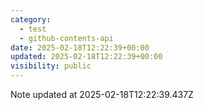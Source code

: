 ```yaml
---
category:
  - test
  - github-contents-api
date: 2025-02-18T12:22:39+00:00
updated: 2025-02-18T12:22:39+00:00
visibility: public
---
```


Note updated at 2025-02-18T12:22:39.437Z